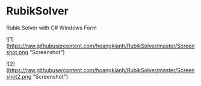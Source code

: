 RubikSolver
===========

Rubik Solver with C# Windows Form

![1] (https://raw.githubusercontent.com/hoangkianh/RubikSolver/master/Screenshot.png "Screenshot")

![2] (https://raw.githubusercontent.com/hoangkianh/RubikSolver/master/Screenshot2.png "Screenshot")
